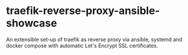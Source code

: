 # traefik-reverse-proxy-ansible-showcase
An extensible set-up of traefik as reverse proxy via ansible, systemd and docker compose with automatic Let's Encrypt SSL certificates.
